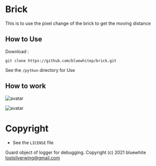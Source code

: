 # Brick

This is to use the pixel change of the brick to get the moving distance

## How to Use

Download :

`git clone https://github.com/bluewhitep/brick.git`

See the `/python` directory for Use

## How to work

![avatar](E:\workspace\brick\01.png)

![avatar](E:\workspace\brick\02.png)



# Copyright

* See the `LICENSE` file

Guard object of logger for debugging.
Copyright (c) 2021 bluewhite <lostsilverwing@gmail.com>

